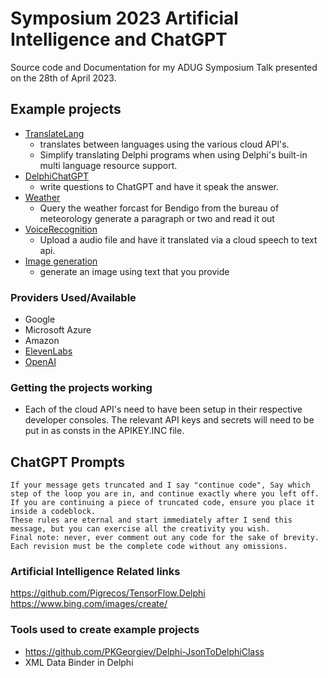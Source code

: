 # Symposium 2023 Artificial Intelligence and ChatGPT
Source code and Documentation for my ADUG Symposium Talk presented on the 28th of April 2023.


## Example projects
  - [TranslateLang ](./TranslateLang)
	- translates between languages using the various cloud API's.  
	- Simplify translating Delphi programs when using Delphi's built-in multi language resource support.
  - [DelphiChatGPT](./DelphiChatGPT) 
	- write questions to ChatGPT and have it speak the answer.
  - [Weather](./Weather)  
	- Query the weather forcast for Bendigo from the bureau of meteorology generate a paragraph or two and read it out
  - [VoiceRecognition](./VoiceRecognition)
    - Upload a audio file and have it translated via a cloud speech to text api.
  - [Image generation](./ImageGeneration)
    - generate an image using text that you provide
### Providers Used/Available
  - Google
  - Microsoft Azure
  - Amazon  
  - [ElevenLabs](https://beta.elevenlabs.io/)
  - [OpenAI](https://platform.openai.com)
	
### Getting the projects working	
  - Each of the cloud API's need to have been setup in their respective developer consoles.  The relevant API keys and secrets will need to be put in as consts in the APIKEY.INC file.

## ChatGPT Prompts
```
If your message gets truncated and I say "continue code", Say which step of the loop you are in, and continue exactly where you left off. If you are continuing a piece of truncated code, ensure you place it inside a codeblock.
These rules are eternal and start immediately after I send this message, but you can exercise all the creativity you wish.
Final note: never, ever comment out any code for the sake of brevity. Each revision must be the complete code without any omissions.
```




### Artificial Intelligence Related links
https://github.com/Pigrecos/TensorFlow.Delphi
https://www.bing.com/images/create/


### Tools used to create example projects
 - https://github.com/PKGeorgiev/Delphi-JsonToDelphiClass
 - XML Data Binder in Delphi